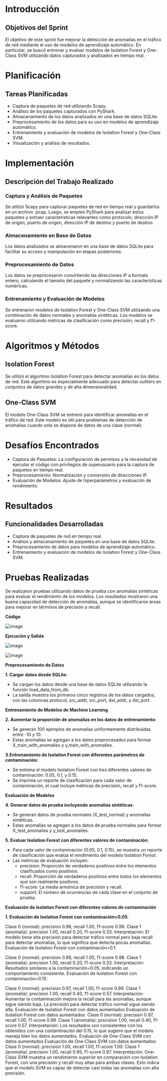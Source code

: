 # Introducción

## Objetivos del Sprint
El objetivo de este sprint fue mejorar la detección de anomalías en el tráfico de red mediante el uso de modelos de aprendizaje automático. En particular, se buscó entrenar y evaluar modelos de Isolation Forest y One-Class SVM utilizando datos capturados y analizados en tiempo real.

# Planificación

## Tareas Planificadas
- Captura de paquetes de red utilizando Scapy.
- Análisis de los paquetes capturados con PyShark.
- Almacenamiento de los datos analizados en una base de datos SQLite.
- Preprocesamiento de los datos para su uso en modelos de aprendizaje automático.
- Entrenamiento y evaluación de modelos de Isolation Forest y One-Class SVM.
- Visualización y análisis de resultados.

# Implementación

## Descripción del Trabajo Realizado

### Captura y Análisis de Paquetes
Se utilizó Scapy para capturar paquetes de red en tiempo real y guardarlos en un archivo .pcap. Luego, se empleó PyShark para analizar estos paquetes y extraer características relevantes como protocolo, dirección IP de origen, puerto de origen, dirección IP de destino y puerto de destino.

### Almacenamiento en Base de Datos
Los datos analizados se almacenaron en una base de datos SQLite para facilitar su acceso y manipulación en etapas posteriores.

### Preprocesamiento de Datos
Los datos se preprocesaron convirtiendo las direcciones IP a formato entero, calculando el tamaño del paquete y normalizando las características numéricas.

### Entrenamiento y Evaluación de Modelos
Se entrenaron modelos de Isolation Forest y One-Class SVM utilizando una combinación de datos normales y anomalías sintéticas. Los modelos se evaluaron utilizando métricas de clasificación como precisión, recall y f1-score.

# Algoritmos y Métodos

## Isolation Forest
Se utilizó el algoritmo Isolation Forest para detectar anomalías en los datos de red. Este algoritmo es especialmente adecuado para detectar outliers en conjuntos de datos grandes y de alta dimensionalidad.

## One-Class SVM
El modelo One-Class SVM se entrenó para identificar anomalías en el tráfico de red. Este modelo es útil para problemas de detección de anomalías cuando solo se dispone de datos de una clase (normal).

# Desafíos Encontrados
- Captura de Paquetes: La configuración de permisos y la necesidad de ejecutar el código con privilegios de superusuario para la captura de paquetes en tiempo real.
- Preprocesamiento: Normalización y conversión de direcciones IP.
- Evaluación de Modelos: Ajuste de hiperparámetros y evaluación de rendimiento.

# Resultados

## Funcionalidades Desarrolladas
- Captura de paquetes de red en tiempo real.
- Análisis y almacenamiento de paquetes en una base de datos SQLite.
- Preprocesamiento de datos para modelos de aprendizaje automático.
- Entrenamiento y evaluación de modelos de Isolation Forest y One-Class SVM.

# Pruebas Realizadas
Se realizaron pruebas utilizando datos de prueba con anomalías sintéticas para evaluar el rendimiento de los modelos. Los resultados mostraron una buena capacidad de detección de anomalías, aunque se identificaron áreas para mejorar en términos de precisión y recall.

**Código**

![image](https://github.com/anttox/Proyecto-CPD/assets/118635410/9d522427-8a1f-4f65-85a5-13a5ca8ba95e)

**Ejecución y Salida**

![image](https://github.com/anttox/Proyecto-CPD/assets/118635410/cdec75c6-aa9b-4d61-85d9-8d80af9e63c2)

![image](https://github.com/anttox/Proyecto-CPD/assets/118635410/f6d3f528-87ff-4394-9e38-4e127c0abb9f)

**Preprocesamiento de Datos**

**1. Cargar datos desde SQLite**:

- Se cargan los datos desde una base de datos SQLite utilizando la función load_data_from_db.
- La salida muestra los primeros cinco registros de los datos cargados, con las columnas protocol, src_addr, src_port, dst_addr, y dst_port.

**Entrenamiento de Modelos de Machine Learning**

**2. Aumentar la proporción de anomalías en los datos de entrenamiento**:

- Se generan 100 ejemplos de anomalías uniformemente distribuidas entre -10 y 10.
- Estas anomalías se agregan a los datos preprocesados para formar X_train_with_anomalies y y_train_with_anomalies.

**3.Entrenamiento de Isolation Forest con diferentes parámetros de contaminación**:

- Se entrena el modelo Isolation Forest con tres diferentes valores de contaminación: 0.05, 0.1, y 0.15.
- Se imprime un reporte de clasificación para cada valor de contaminación, el cual incluye métricas de precisión, recall y f1-score.

**Evaluación de Modelos**

**4. Generar datos de prueba incluyendo anomalías sintéticas**:

- Se generan datos de prueba normales (X_test_normal) y anomalías sintéticas.
- Estas anomalías se agregan a los datos de prueba normales para formar X_test_anomalies y y_test_anomalies.

**5. Evaluar Isolation Forest con diferentes valores de contaminación**:

- Para cada valor de contaminación (0.05, 0.1, 0.15), se muestra un reporte de clasificación que evalúa el rendimiento del modelo Isolation Forest.
- Las métricas de evaluación incluyen:
  - precision: Proporción de verdaderos positivos entre los elementos clasificados como positivos.
  - recall: Proporción de verdaderos positivos entre todos los elementos que son realmente positivos.
  - f1-score: La media armónica de precisión y recall.
  - support: El número de ocurrencias de cada clase en el conjunto de prueba.

**Evaluación de Isolation Forest con diferentes valores de contaminación**

**1. Evaluación de Isolation Forest con contaminación=0.05**:

Clase 0 (normal): precision 0.96, recall 1.00, f1-score 0.98.
Clase 1 (anomalía): precision 1.00, recall 0.20, f1-score 0.33.
Interpretación: El modelo tiene alta precisión para detectar tráfico normal pero baja recall para detectar anomalías, lo que significa que detecta pocas anomalías.
Evaluación de Isolation Forest con contaminación=0.1:

Clase 0 (normal): precision 0.96, recall 1.00, f1-score 0.98.
Clase 1 (anomalía): precision 1.00, recall 0.20, f1-score 0.33.
Interpretación: Resultados similares a la contaminación=0.05, indicando un comportamiento consistente.
Evaluación de Isolation Forest con contaminación=0.15:

Clase 0 (normal): precision 0.97, recall 1.00, f1-score 0.99.
Clase 1 (anomalía): precision 1.00, recall 0.40, f1-score 0.57.
Interpretación: Aumentar la contaminación mejora la recall para las anomalías, aunque sigue siendo baja. La precisión para detectar tráfico normal sigue siendo alta.
Evaluación de Isolation Forest con datos aumentados
Evaluación de Isolation Forest con datos aumentados:
Clase 0 (normal): precision 0.97, recall 1.00, f1-score 0.99.
Clase 1 (anomalía): precision 1.00, recall 0.40, f1-score 0.57.
Interpretación: Los resultados son consistentes con los obtenidos con una contaminación del 0.15, lo que sugiere que el modelo maneja bien los datos aumentados.
Evaluación de One-Class SVM con datos aumentados
Evaluación de One-Class SVM con datos aumentados:
Clase 0 (normal): precision 1.00, recall 1.00, f1-score 1.00.
Clase 1 (anomalía): precision 1.00, recall 0.95, f1-score 0.97.
Interpretación: One-Class SVM muestra un rendimiento superior en comparación con Isolation Forest, con una precisión y recall muy altas para ambas clases. Esto indica que el modelo SVM es capaz de detectar casi todas las anomalías con alta precisión.
